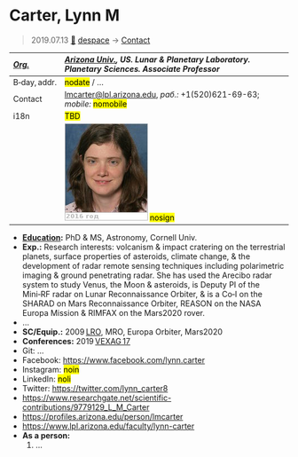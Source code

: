 # Carter, Lynn M
> 2019.07.13 [🚀](../index/index.md) [despace](index.md) → [Contact](contact.md)

|*[Org.](contact.md)*|*[Arizona Univ.](arizona_univ.md), US. Lunar & Planetary Laboratory. Planetary Sciences. Associate Professor*|
|:--|:--|
|B‑day, addr.|<mark>nodate</mark> / …|
|Contact|<lmcarter@lpl.arizona.edu>, *раб.:* +1(520)621-69-63; *mobile:* <mark>nomobile</mark>|
|i18n|<mark>TBD</mark>|
||[![](f/contact/c/carter1_photo_thumb.jpg)](f/contact/c/carter1_photo.jpg) <mark>nosign</mark>|

   - **[Education](edu.md):** PhD & MS, Astronomy, Cornell Univ.
   - **Exp.:** Research interests: volcanism & impact cratering on the terrestrial planets, surface properties of asteroids, climate change, & the development of radar remote sensing techniques including polarimetric imaging & ground penetrating radar. She has used the Arecibo radar system to study Venus, the Moon & asteroids, is Deputy PI of the Mini‑RF radar on Lunar Reconnaissance Orbiter, & is a Co‑I on the SHARAD on Mars Reconnaissance Orbiter, REASON on the NASA Europa Mission & RIMFAX on the Mars2020 rover.
   - …
   - **SC/Equip.:** 2009 [LRO](lunar_reconnaissance_orbiter.md), MRO, Europa Orbiter, Mars2020
   - **Conferences:** 2019 [VEXAG 17](vexag_2019.md)
   - Git: …
   - Facebook: <https://www.facebook.com/lynn.carter>
   - Instagram: <mark>noin</mark>
   - LinkedIn: <mark>noli</mark>
   - Twitter: <https://twitter.com/lynn_carter8>
   - <https://www.researchgate.net/scientific-contributions/9779129_L_M_Carter>
   - <https://profiles.arizona.edu/person/lmcarter>
   - <https://www.lpl.arizona.edu/faculty/lynn-carter>
   - **As a person:**
      1. …
